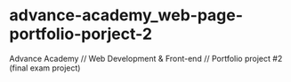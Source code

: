 # advance-academy_web-page-portfolio-porject-2
Advance Academy // Web Development &amp; Front-end // Portfolio project #2 (final exam project)
